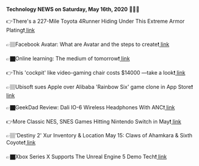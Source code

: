 <b>Technology NEWS on Saturday, May 16th, 2020</b> 📡📡📡 

👉There's a 227-Mile Toyota 4Runner Hiding Under This Extreme Armor Plating❗️<a href='https://techblock.club/?p=4789'> link</a>

👉🏽Facebook Avatar: What are Avatar and the steps to create❗️<a href='https://techblock.club/?p=4791'> link</a>

👉🏿Online learning: The medium of tomorrow❗️<a href='https://techblock.club/?p=4793'> link</a>

👉This 'cockpit' like video-gaming chair costs $14000 —take a look❗️<a href='https://techblock.club/?p=4795'> link</a>

👉🏽Ubisoft sues Apple over Alibaba 'Rainbow Six' game clone in App Store❗️<a href='https://techblock.club/?p=4797'> link</a>

👉🏿GeekDad Review: Dali IO-6 Wireless Headphones With ANC❗️<a href='https://techblock.club/?p=4799'> link</a>

👉More Classic NES, SNES Games Hitting Nintendo Switch in May❗️<a href='https://techblock.club/?p=4801'> link</a>

👉🏽'Destiny 2' Xur Inventory & Location May 15: Claws of Ahamkara & Sixth Coyote❗️<a href='https://techblock.club/?p=4803'> link</a>

👉🏿Xbox Series X Supports The Unreal Engine 5 Demo Tech❗️<a href='https://techblock.club/?p=4805'> link</a>

